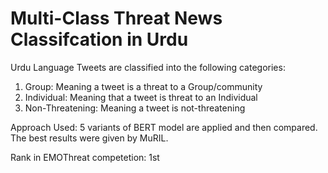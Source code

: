 # Multi-Class Threat News Classifcation in Urdu
Urdu Language Tweets are classified into the following categories:
1) Group: Meaning a tweet is a threat to a Group/community
2) Individual: Meaning that a tweet is threat to an Individual
3) Non-Threatening: Meaning a tweet is not-threatening

Approach Used:
5 variants of BERT model are applied and then compared. The best results were given by MuRIL.

Rank in EMOThreat competetion: 1st
